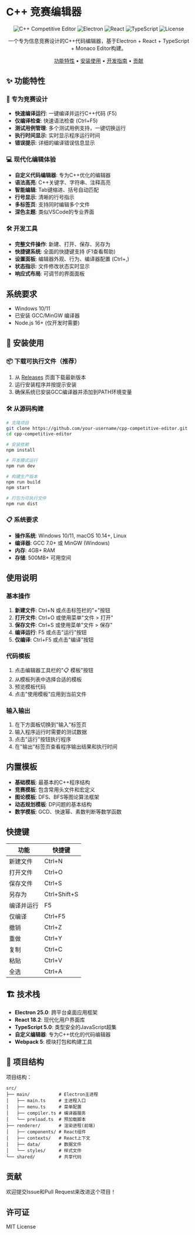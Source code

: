 # C++ 竞赛编辑器

<div align="center">

![C++ Competitive Editor](https://img.shields.io/badge/C%2B%2B-Competitive%20Editor-blue)
![Electron](https://img.shields.io/badge/Electron-25.0-47848F)
![React](https://img.shields.io/badge/React-18.2-61DAFB)
![TypeScript](https://img.shields.io/badge/TypeScript-5.0-3178C6)
![License](https://img.shields.io/badge/License-MIT-green)

一个专为信息竞赛设计的C++代码编辑器，基于Electron + React + TypeScript + Monaco Editor构建。

[功能特性](#功能特性) • [安装使用](#安装使用) • [开发指南](#开发指南) • [贡献](#贡献)

</div>

## ✨ 功能特性

### 🎯 专为竞赛设计
- **快速编译运行**: 一键编译并运行C++代码 (F5)
- **仅编译检查**: 快速语法检查 (Ctrl+F5)
- **测试用例管理**: 多个测试用例支持，一键切换运行
- **执行时间显示**: 实时显示程序运行时间
- **错误提示**: 详细的编译错误信息显示

### 💻 现代化编辑体验
- **自定义代码编辑器**: 专为C++优化的编辑器
- **语法高亮**: C++关键字、字符串、注释高亮
- **智能编辑**: Tab键缩进、括号自动匹配
- **行号显示**: 清晰的行号指示
- **多标签页**: 支持同时编辑多个文件
- **深色主题**: 类似VSCode的专业界面

### 🛠️ 开发工具
- **完整文件操作**: 新建、打开、保存、另存为
- **快捷键系统**: 全面的快捷键支持 (F1查看帮助)
- **设置面板**: 编辑器外观、行为、编译器配置 (Ctrl+,)
- **状态指示**: 文件修改状态实时显示
- **响应式布局**: 可调节的界面面板

## 系统要求

- Windows 10/11
- 已安装 GCC/MinGW 编译器
- Node.js 16+ (仅开发时需要)

## 🚀 安装使用

### 📦 下载可执行文件（推荐）
1. 从 [Releases](../../releases) 页面下载最新版本
2. 运行安装程序并按提示安装
3. 确保系统已安装GCC编译器并添加到PATH环境变量

### 🛠️ 从源码构建
```bash
# 克隆项目
git clone https://github.com/your-username/cpp-competitive-editor.git
cd cpp-competitive-editor

# 安装依赖
npm install

# 开发模式运行
npm run dev

# 构建生产版本
npm run build
npm start

# 打包为可执行文件
npm run dist
```

### 📋 系统要求
- **操作系统**: Windows 10/11, macOS 10.14+, Linux
- **编译器**: GCC 7.0+ 或 MinGW (Windows)
- **内存**: 4GB+ RAM
- **存储**: 500MB+ 可用空间

## 使用说明

### 基本操作
1. **新建文件**: Ctrl+N 或点击标签栏的"+"按钮
2. **打开文件**: Ctrl+O 或使用菜单"文件 > 打开"
3. **保存文件**: Ctrl+S 或使用菜单"文件 > 保存"
4. **编译运行**: F5 或点击"运行"按钮
5. **仅编译**: Ctrl+F5 或点击"编译"按钮

### 代码模板
1. 点击编辑器工具栏的"📋 模板"按钮
2. 从模板列表中选择合适的模板
3. 预览模板代码
4. 点击"使用模板"应用到当前文件

### 输入输出
1. 在下方面板切换到"输入"标签页
2. 输入程序运行时需要的测试数据
3. 点击"运行"按钮执行程序
4. 在"输出"标签页查看程序输出结果和执行时间

## 内置模板

- **基础模板**: 最基本的C++程序结构
- **竞赛模板**: 包含常用头文件和宏定义
- **图论模板**: DFS、BFS等图论算法框架
- **动态规划模板**: DP问题的基本结构
- **数学模板**: GCD、快速幂、素数判断等数学函数

## 快捷键

| 功能 | 快捷键 |
|------|--------|
| 新建文件 | Ctrl+N |
| 打开文件 | Ctrl+O |
| 保存文件 | Ctrl+S |
| 另存为 | Ctrl+Shift+S |
| 编译并运行 | F5 |
| 仅编译 | Ctrl+F5 |
| 撤销 | Ctrl+Z |
| 重做 | Ctrl+Y |
| 复制 | Ctrl+C |
| 粘贴 | Ctrl+V |
| 全选 | Ctrl+A |

## 🏗️ 技术栈

- **Electron 25.0**: 跨平台桌面应用框架
- **React 18.2**: 现代化用户界面库
- **TypeScript 5.0**: 类型安全的JavaScript超集
- **自定义编辑器**: 专为C++优化的代码编辑器
- **Webpack 5**: 模块打包和构建工具

## 📁 项目结构

项目结构：
```
src/
├── main/           # Electron主进程
│   ├── main.ts     # 主进程入口
│   ├── menu.ts     # 菜单配置
│   ├── compiler.ts # 编译器服务
│   └── preload.ts  # 预加载脚本
├── renderer/       # 渲染进程(前端)
│   ├── components/ # React组件
│   ├── contexts/   # React上下文
│   ├── data/       # 数据文件
│   └── styles/     # 样式文件
└── shared/         # 共享代码
```

## 贡献

欢迎提交Issue和Pull Request来改进这个项目！

## 许可证

MIT License
